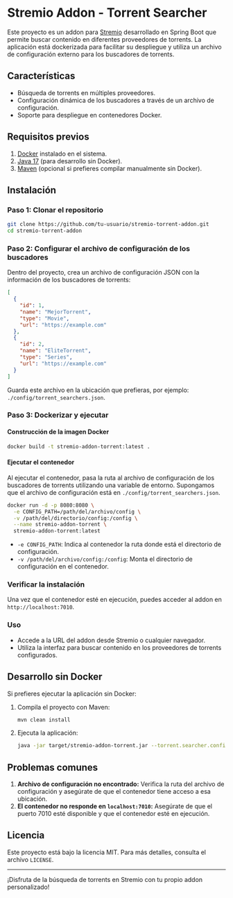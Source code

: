 
# Stremio Addon - Torrent Searcher

Este proyecto es un addon para [Stremio](https://www.stremio.com/) desarrollado en Spring Boot que permite buscar contenido en diferentes proveedores de torrents. La aplicación está dockerizada para facilitar su despliegue y utiliza un archivo de configuración externo para los buscadores de torrents.

## Características

- Búsqueda de torrents en múltiples proveedores.
- Configuración dinámica de los buscadores a través de un archivo de configuración.
- Soporte para despliegue en contenedores Docker.

## Requisitos previos

1. [Docker](https://www.docker.com/get-started) instalado en el sistema.
2. [Java 17](https://openjdk.java.net/projects/jdk/17/) (para desarrollo sin Docker).
3. [Maven](https://maven.apache.org/) (opcional si prefieres compilar manualmente sin Docker).

## Instalación

### Paso 1: Clonar el repositorio

```bash
git clone https://github.com/tu-usuario/stremio-torrent-addon.git
cd stremio-torrent-addon
```

### Paso 2: Configurar el archivo de configuración de los buscadores

Dentro del proyecto, crea un archivo de configuración JSON con la información de los buscadores de torrents:

```json
[
  {
    "id": 1,
    "name": "MejorTorrent",
    "type": "Movie",
    "url": "https://example.com"
  },
  {
    "id": 2,
    "name": "EliteTorrent",
    "type": "Series",
    "url": "https://example.com"
  }
]
```

Guarda este archivo en la ubicación que prefieras, por ejemplo: `./config/torrent_searchers.json`.

### Paso 3: Dockerizar y ejecutar

#### Construcción de la imagen Docker

```bash
docker build -t stremio-addon-torrent:latest .
```

#### Ejecutar el contenedor

Al ejecutar el contenedor, pasa la ruta al archivo de configuración de los buscadores de torrents utilizando una variable de entorno. Supongamos que el archivo de configuración está en `./config/torrent_searchers.json`.

```bash
docker run -d -p 8080:8080 \
  -e CONFIG_PATH=/path/del/archivo/config \
  -v /path/del/directorio/config:/config \
  --name stremio-addon-torrent \
  stremio-addon-torrent:latest
```

- `-e CONFIG_PATH`: Indica al contenedor la ruta donde está el directorio de configuración.
- `-v /path/del/archivo/config:/config`: Monta el directorio de configuración en el contenedor.

### Verificar la instalación

Una vez que el contenedor esté en ejecución, puedes acceder al addon en `http://localhost:7010`.

### Uso

- Accede a la URL del addon desde Stremio o cualquier navegador.
- Utiliza la interfaz para buscar contenido en los proveedores de torrents configurados.

## Desarrollo sin Docker

Si prefieres ejecutar la aplicación sin Docker:

1. Compila el proyecto con Maven:

   ```bash
   mvn clean install
   ```

2. Ejecuta la aplicación:

   ```bash
   java -jar target/stremio-addon-torrent.jar --torrent.searcher.config.path=/ruta/al/directorio/config
   ```

## Problemas comunes

1. **Archivo de configuración no encontrado:** Verifica la ruta del archivo de configuración y asegúrate de que el contenedor tiene acceso a esa ubicación.
2. **El contenedor no responde en `localhost:7010`:** Asegúrate de que el puerto 7010 esté disponible y que el contenedor esté en ejecución.

## Licencia

Este proyecto está bajo la licencia MIT. Para más detalles, consulta el archivo `LICENSE`.

---

¡Disfruta de la búsqueda de torrents en Stremio con tu propio addon personalizado!

